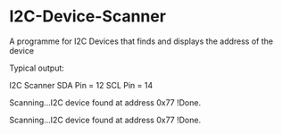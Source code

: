# I2C-Device-Scanner
A programme for I2C Devices that finds and displays the address of the device

Typical output:

I2C Scanner
SDA Pin = 12
SCL Pin = 14

Scanning...I2C device found at address 0x77 !Done.

Scanning...I2C device found at address 0x77 !Done.

